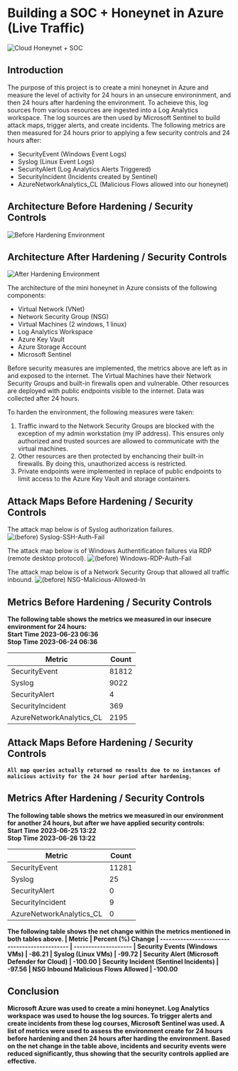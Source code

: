 # Building a SOC + Honeynet in Azure (Live Traffic)
![Cloud Honeynet + SOC](https://github.com/ACharles813/Azure-Honeynet-Project/assets/138184708/7df667fe-7eac-4d37-93d1-311dc73ccf70)



## Introduction
The purpose of this project is to create a mini honeynet in Azure and measure the level of activity for 24 hours in an unsecure environinment, and then 24 hours after hardening the environment. To acheieve this, log sources from various resources are ingested into a Log Analytics workspace. The log sources are then used by Microsoft Sentinel to build attack maps, trigger alerts, and create incidents. The following metrics are then measured for 24 hours prior to applying a few security controls and 24 hours after:

- SecurityEvent (Windows Event Logs)
- Syslog (Linux Event Logs)
- SecurityAlert (Log Analytics Alerts Triggered)
- SecurityIncident (Incidents created by Sentinel)
- AzureNetworkAnalytics_CL (Malicious Flows allowed into our honeynet)

## Architecture Before Hardening / Security Controls
![Before Hardening Environment](https://github.com/ACharles813/Azure-Honeynet-Project/assets/138184708/ae6455ee-0ce4-43bd-89f1-cfbf535e5478)


## Architecture After Hardening / Security Controls
![After Hardening Environment](https://github.com/ACharles813/Azure-Honeynet-Project/assets/138184708/a7a723fa-8825-4c31-84ad-fc56b679e98d)



The architecture of the mini honeynet in Azure consists of the following components:

- Virtual Network (VNet)
- Network Security Group (NSG)
- Virtual Machines (2 windows, 1 linux)
- Log Analytics Workspace
- Azure Key Vault
- Azure Storage Account
- Microsoft Sentinel

Before security measures are implemented, the metrics above are left as in and exposed to the internet. The Virtual Machines have their Network Security Groups and built-in firewalls open and vulnerable. Other resources are deployed with public endpoints visible to the internet. Data was collected after 24 hours.

To harden the environment, the following measures were taken:

1. Traffic inward to the Network Security Groups are blocked with the exception of my admin workstation (my IP address). This ensures only authorized and trusted sources are allowed to communicate with the virtual machines.
2. Other resources are then protected by enchancing their built-in firewalls. By doing this, unauthorized access is restricted.
3. Private endpoints were implemented in replace of public endpoints to limit access to the Azure Key Vault and storage containers.

## Attack Maps Before Hardening / Security Controls

The attack map below is of Syslog authorization failures.
![(before) Syslog-SSH-Auth-Fail](https://github.com/ACharles813/Azure-Honeynet-Project/assets/138184708/df3976ec-370d-4fdf-bd47-0ed0af63b303)<br>

The attack map below is of Windows Authentification failures via RDP (remote desktop protocol). 
![(before) Windows-RDP-Auth-Fail](https://github.com/ACharles813/Azure-Honeynet-Project/assets/138184708/920a78f7-695a-4399-ae17-18b826d05f2f)<br>

The attack map below is of a Network Security Group that allowed all traffic inbound.
![(before) NSG-Malicious-Allowed-In](https://github.com/ACharles813/Azure-Honeynet-Project/assets/138184708/3e8d93f6-ad91-4bb9-b255-7a67d2504025)<b>



## Metrics Before Hardening / Security Controls

The following table shows the metrics we measured in our insecure environment for 24 hours:<br>
Start Time 2023-06-23 06:36<br>
Stop Time 2023-06-24 06:36

| Metric                   | Count
| ------------------------ | -----
| SecurityEvent            | 81812
| Syslog                   | 9022
| SecurityAlert            | 4
| SecurityIncident         | 369
| AzureNetworkAnalytics_CL | 2195

## Attack Maps Before Hardening / Security Controls

```All map queries actually returned no results due to no instances of malicious activity for the 24 hour period after hardening.```

## Metrics After Hardening / Security Controls

The following table shows the metrics we measured in our environment for another 24 hours, but after we have applied security controls:<br>
Start Time 2023-06-25 13:22<br>
Stop Time	2023-06-26 13:22

| Metric                   | Count
| ------------------------ | -----
| SecurityEvent            | 11281
| Syslog                   | 25
| SecurityAlert            | 0
| SecurityIncident         | 9
| AzureNetworkAnalytics_CL | 0


The following table shows the net change within the metrics mentioned in both tables above.
| Metric                                        | Percent (%) Change
| --------------------------------------------- | --------------------
| Security Events (Windows VMs)                 | -86.21
| Syslog    (Linux VMs)                         | -99.72
| Security Alert (Microsoft Defender for Cloud) | -100.00
| Security Incident   (Sentinel Incidents)      | -97.56
| NSG Inbound Malicious Flows Allowed           | -100.00


## Conclusion

Microsoft Azure was used to create a mini honeynet. Log Analytics workspace was used to house the log sources. To trigger alerts and create incidents from these log courses, Microsoft Sentinel was used. A list of metrics were used to assess the environment create for 24 hours before hardening and then 24 hours after harding the environment. Based on the net change in the table above, incidents and security events were reduced significantly, thus showing that the security controls applied are effective.

